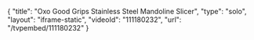 {
    "title": "Oxo Good Grips Stainless Steel Mandoline Slicer",
    "type": "solo",
    "layout": "iframe-static",
    "videoId": "111180232",
    "url": "\/tvpembed\/111180232"
}